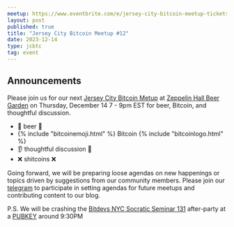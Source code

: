 ```yaml
---
meetup: https://www.eventbrite.com/e/jersey-city-bitcoin-meetup-tickets-713306828927?aff=oddtdtcreator
layout: post
published: true
title: "Jersey City Bitcoin Meetup #12"
date: 2023-12-14
type: jcbtc
tag: event
---
```

## Announcements

Please join us for our next <a href="https://www.eventbrite.com/e/jersey-city-bitcoin-meetup-tickets-713306828927?aff=oddtdtcreator" target="_blank">Jersey City Bitcoin Metup</a> at <a href="https://maps.app.goo.gl/xghGUsfjz4JeEvwp8" target="_blank">Zeppelin Hall Beer Garden</a> on Thursday, December 14 7 - 9pm EST for beer, Bitcoin, and thoughtful discussion.

- 🍺 beer 🍻
- {% include "bitcoinemoji.html" %} Bitcoin {% include "bitcoinlogo.html" %}
- 👂 thoughtful discussion 📢
- ❌ shitcoins ❌

<p></p>

 Going forward, we will be preparing loose agendas on new happenings or topics driven by suggestions from our community members. Please join our [telegram](https://t.me/+WOiR_ajP-AgxNmMx) to participate in setting agendas for future meetups and contributing content to our blog.

 <p>P.S. We will be crashing the <a href="https://www.eventbrite.com/e/jersey-city-bitcoin-meetup-tickets-713306828927?aff=oddtdtcreator" target="_blank">Bitdevs NYC Socratic Seminar 131</a> after-party at a <a href="https://pubkey.bar/" target="_blank">PUBKEY</a> around 9:30PM</p>